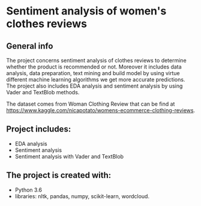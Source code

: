 # Sentiment analysis of women's clothes reviews 

## General info

The project concerns sentiment analysis of clothes reviews to determine whether the product is recommended or not. Moreover it includes data analysis, data preparation, text mining and build model by using virtue different machine learning algorithms we get more accurate predictions. The project also includes EDA analysis and sentiment analysis by using Vader and TextBlob methods.

The dataset comes from Woman Clothing Review that can be find at https://www.kaggle.com/nicapotato/womens-ecommerce-clothing-reviews. 

## Project includes:
* EDA analysis
* Sentiment analysis
* Sentiment analysis with Vader and TextBlob

## The project is created with:
* Python 3.6
* libraries: nltk, pandas, numpy, scikit-learn, wordcloud.
